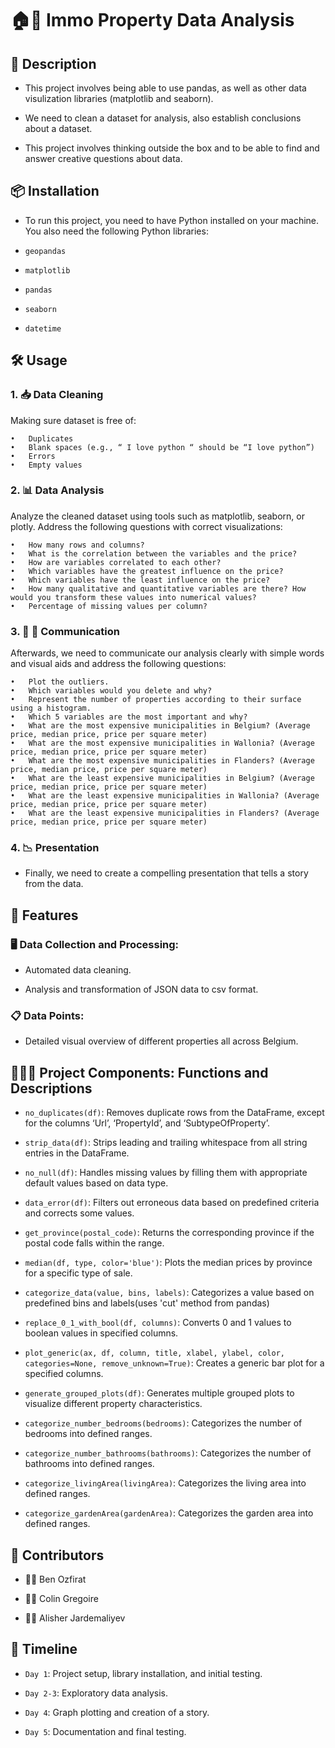 # 🏠🏢 Immo Property Data Analysis


## 📜 Description


- This project involves being able to use pandas, as well as other data visulization libraries (matplotlib and seaborn).

- We need to clean a dataset for analysis, also establish conclusions about a dataset.

- This project involves thinking outside the box and to be able to find and answer creative questions about data.

## 📦 Installation
 
- To run this project, you need to have Python installed on your machine.
  You also need the following Python libraries:

- `geopandas`

- `matplotlib`

- `pandas`

- `seaborn`

- `datetime`


## 🛠️ Usage

### 1. 📥 Data Cleaning

Making sure dataset is free of:

	•	Duplicates
	•	Blank spaces (e.g., “ I love python “ should be “I love python”)
	•	Errors
	•	Empty values

### 2. 📊 Data Analysis

Analyze the cleaned dataset using tools such as matplotlib, seaborn, or plotly. Address the following questions with correct visualizations:

	•	How many rows and columns?
	•	What is the correlation between the variables and the price?
	•	How are variables correlated to each other?
	•	Which variables have the greatest influence on the price?
	•	Which variables have the least influence on the price?
	•	How many qualitative and quantitative variables are there? How would you transform these values into numerical values?
	•	Percentage of missing values per column?

### 3. 🔄 📝 Communication

Afterwards, we need to communicate our analysis clearly with simple words and visual aids and address the following questions:

	•	Plot the outliers.
	•	Which variables would you delete and why?
	•	Represent the number of properties according to their surface using a histogram.
	•	Which 5 variables are the most important and why?
	•	What are the most expensive municipalities in Belgium? (Average price, median price, price per square meter)
	•	What are the most expensive municipalities in Wallonia? (Average price, median price, price per square meter)
	•	What are the most expensive municipalities in Flanders? (Average price, median price, price per square meter)
	•	What are the least expensive municipalities in Belgium? (Average price, median price, price per square meter)
	•	What are the least expensive municipalities in Wallonia? (Average price, median price, price per square meter)
	•	What are the least expensive municipalities in Flanders? (Average price, median price, price per square meter)

### 4. 📉 Presentation

- Finally, we need to create a compelling presentation that tells a story from the data.

## 🦄 Features

### 🖥️ Data Collection and Processing:

- Automated data cleaning.

- Analysis and transformation of JSON data to csv format.

### 📋 Data Points:

- Detailed visual overview of different properties all across Belgium.


## 🧑‍💻🎯 Project Components: Functions and Descriptions

-  `no_duplicates(df)`: Removes duplicate rows from the DataFrame, except for the columns ‘Url’, ‘PropertyId’, and ‘SubtypeOfProperty’.

- `strip_data(df)`: Strips leading and trailing whitespace from all string entries in the DataFrame.

- `no_null(df)`: Handles missing values by filling them with appropriate default values based on data type.

- `data_error(df)`:  Filters out erroneous data based on predefined criteria and corrects some values.

- `get_province(postal_code)`: Returns the corresponding province if the postal code falls within the range.

- `median(df, type, color='blue')`: Plots the median prices by province for a specific type of sale.

- `categorize_data(value, bins, labels)`: Categorizes a value based on predefined bins and labels(uses 'cut' method from pandas)

- `replace_0_1_with_bool(df, columns)`: Converts 0 and 1 values to boolean values in specified columns.

- `plot_generic(ax, df, column, title, xlabel, ylabel, color, categories=None, remove_unknown=True)`: Creates a generic bar plot for a specified columns.

- `generate_grouped_plots(df)`: Generates multiple grouped plots to visualize different property characteristics.

- `categorize_number_bedrooms(bedrooms)`: Categorizes the number of bedrooms into defined ranges.

- `categorize_number_bathrooms(bathrooms)`: Categorizes the number of bathrooms into defined ranges.

- `categorize_livingArea(livingArea)`: Categorizes the living area into defined ranges.

- `categorize_gardenArea(gardenArea)`: Categorizes the garden area into defined ranges.



## 👥 Contributors

- 👨‍🦰 Ben Ozfirat

- 👩‍🦳 Colin Gregoire

- 👱‍♂️ Alisher Jardemaliyev

## 📅 Timeline

- `Day 1`: Project setup, library installation, and initial testing.

- `Day 2-3`: Exploratory data analysis.

- `Day 4`: Graph plotting and creation of a story.

- `Day 5`: Documentation and final testing.

